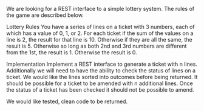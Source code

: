 We are looking for a REST interface to a simple lottery system. The rules of the game are
described below.

Lottery Rules
You have a series of lines on a ticket with 3 numbers, each of which has a value of 0, 1, or 2.
For each ticket if the sum of the values on a line is 2, the result for that line is 10. Otherwise
if they are all the same, the result is 5. Otherwise so long as both 2nd and 3rd numbers are
different from the 1st, the result is 1. Otherwise the result is 0.

Implementation
Implement a REST interface to generate a ticket with n lines. Additionally we will need to
have the ability to check the status of lines on a ticket. We would like the lines sorted into
outcomes before being returned. It should be possible for a ticket to be amended with n
additional lines. Once the status of a ticket has been checked it should not be possible to
amend.

We would like tested, clean code to be returned.